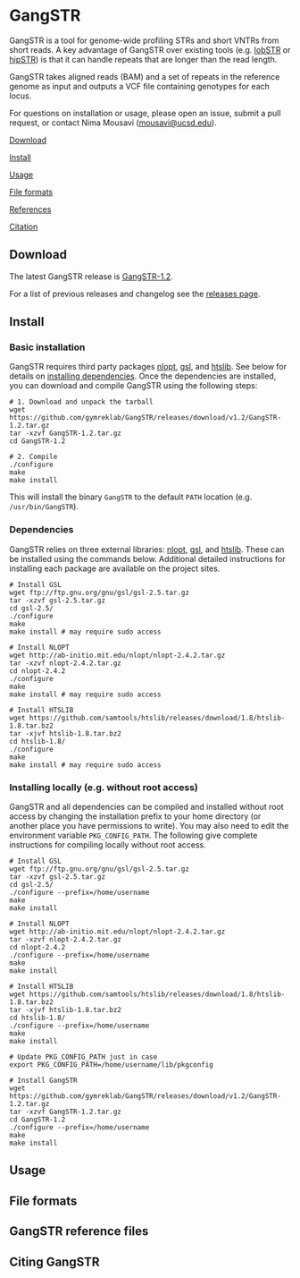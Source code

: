 # GangSTR

GangSTR is a tool for genome-wide profiling STRs and short VNTRs from short reads. A key advantage of GangSTR over existing tools (e.g. [lobSTR](https://github.com/mgymrek/lobstr-code) or [hipSTR](https://github.com/tfwillems/HipSTR)) is that it can handle repeats that are longer than the read length.

GangSTR takes aligned reads (BAM) and a set of repeats in the reference genome as input and outputs a VCF file containing genotypes for each locus.

For questions on installation or usage, please open an issue, submit a pull request, or contact Nima Mousavi (mousavi@ucsd.edu).

[Download](#download)

[Install](#install)

[Usage](#usage)

[File formats](#formats)

[References](#references)

[Citation](#citation)


<a name="download"></a>
## Download

The latest GangSTR release is [GangSTR-1.2](https://github.com/gymreklab/GangSTR/releases/download/v1.2/GangSTR-1.2.tar.gz).

For a list of previous releases and changelog see the [releases page](https://github.com/gymreklab/GangSTR/releases).

<a name="install"></a>
## Install

### Basic installation
GangSTR requires third party packages [nlopt](https://nlopt.readthedocs.io/en/latest/), [gsl](https://www.gnu.org/software/gsl/doc/html/index.html), and [htslib](http://www.htslib.org//). See below for details on [installing dependencies](#dependencies). Once the dependencies are installed, you can download and compile GangSTR using the following steps:

```
# 1. Download and unpack the tarball
wget https://github.com/gymreklab/GangSTR/releases/download/v1.2/GangSTR-1.2.tar.gz
tar -xzvf GangSTR-1.2.tar.gz
cd GangSTR-1.2

# 2. Compile
./configure
make
make install
```

This will install the binary `GangSTR` to the default `PATH` location (e.g. `/usr/bin/GangSTR`).

<a name="dependencies"></a>
### Dependencies
GangSTR relies on three external libraries: [nlopt](https://nlopt.readthedocs.io/en/latest/), [gsl](https://www.gnu.org/software/gsl/doc/html/index.html), and [htslib](http://www.htslib.org//). These can be installed using the commands below. Additional detailed instructions for installing each package are available on the project sites. 

```
# Install GSL 
wget ftp://ftp.gnu.org/gnu/gsl/gsl-2.5.tar.gz
tar -xzvf gsl-2.5.tar.gz
cd gsl-2.5/
./configure
make
make install # may require sudo access

# Install NLOPT 
wget http://ab-initio.mit.edu/nlopt/nlopt-2.4.2.tar.gz
tar -xzvf nlopt-2.4.2.tar.gz
cd nlopt-2.4.2
./configure
make
make install # may require sudo access

# Install HTSLIB 
wget https://github.com/samtools/htslib/releases/download/1.8/htslib-1.8.tar.bz2
tar -xjvf htslib-1.8.tar.bz2
cd htslib-1.8/
./configure
make
make install # may require sudo access
```

### Installing locally (e.g. without root access)

GangSTR and all dependencies can be compiled and installed without root access by changing the installation prefix to your home directory (or another place you have permissions to write). You may also need to edit the environment variable `PKG_CONFIG_PATH`. The following give complete instructions for compiling locally without root access.

```
# Install GSL 
wget ftp://ftp.gnu.org/gnu/gsl/gsl-2.5.tar.gz
tar -xzvf gsl-2.5.tar.gz
cd gsl-2.5/
./configure --prefix=/home/username
make
make install 

# Install NLOPT 
wget http://ab-initio.mit.edu/nlopt/nlopt-2.4.2.tar.gz
tar -xzvf nlopt-2.4.2.tar.gz
cd nlopt-2.4.2
./configure --prefix=/home/username
make
make install 

# Install HTSLIB 
wget https://github.com/samtools/htslib/releases/download/1.8/htslib-1.8.tar.bz2
tar -xjvf htslib-1.8.tar.bz2
cd htslib-1.8/
./configure --prefix=/home/username
make
make install 

# Update PKG_CONFIG_PATH just in case
export PKG_CONFIG_PATH=/home/username/lib/pkgconfig

# Install GangSTR
wget https://github.com/gymreklab/GangSTR/releases/download/v1.2/GangSTR-1.2.tar.gz
tar -xzvf GangSTR-1.2.tar.gz
cd GangSTR-1.2
./configure --prefix=/home/username
make
make install 
```

<a name="usage"></a>
## Usage

<a name="formats"></a>
## File formats

<a name="references"></a>
## GangSTR reference files

<a name="citation"></a>
## Citing GangSTR
